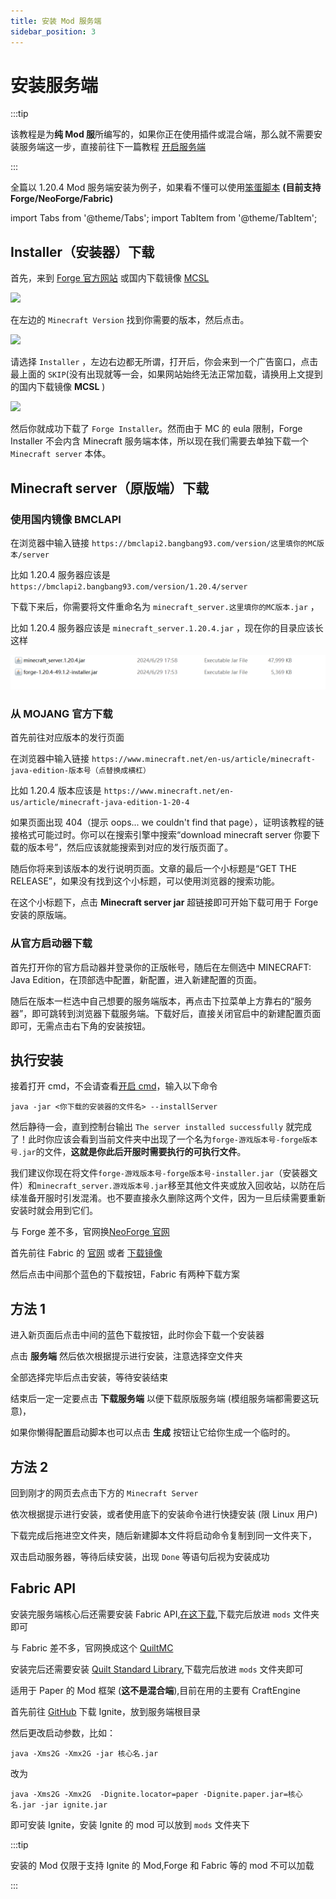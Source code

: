 ```yaml
---
title: 安装 Mod 服务端
sidebar_position: 3
---
```


# 安装服务端

:::tip

该教程是为**纯 Mod 服**所编写的，如果你正在使用插件或混合端，那么就不需要安装服务端这一步，直接前往下一篇教程 [开启服务端](launch-server.md)

:::

全篇以 1.20.4 Mod 服务端安装为例子，如果看不懂可以使用[笨蛋脚本](https://script.8aka.org/mod-installer) **(目前支持
Forge/NeoForge/Fabric)**

import Tabs from '@theme/Tabs';
import TabItem from '@theme/TabItem';

<Tabs queryString="install">
<TabItem value="forge" label="Forge">

## Installer（安装器）下载

首先，来到 [Forge 官方网站](https://files.minecraftforge.net/net/minecraftforge/forge/)
或国内下载镜像 [MCSL](https://sync.mcsl.com.cn/core/Forge)

![](_images/install/1.png)

在左边的 `Minecraft Version` 找到你需要的版本，然后点击。

![](_images/install/2.png)

请选择 `Installer` ，左边右边都无所谓，打开后，你会来到一个广告窗口，点击最上面的 `SKIP`(没有出现就等一会，如果网站始终无法正常加载，请换用上文提到的国内下载镜像 **MCSL** )

![](_images/install/3.png)

然后你就成功下载了 `Forge Installer`。然而由于 MC 的 eula 限制，Forge Installer 不会内含 Minecraft 服务端本体，所以现在我们需要去单独下载一个 `Minecraft server` 本体。

## Minecraft server（原版端）下载

### 使用国内镜像 BMCLAPI

在浏览器中输入链接 `https://bmclapi2.bangbang93.com/version/这里填你的MC版本/server`

比如 1.20.4 服务器应该是 `https://bmclapi2.bangbang93.com/version/1.20.4/server`

下载下来后，你需要将文件重命名为 `minecraft_server.这里填你的MC版本.jar` ，

比如 1.20.4 服务器应该是 `minecraft_server.1.20.4.jar` ，现在你的目录应该长这样

![](_images/install/4.png)

### 从 MOJANG 官方下载

首先前往对应版本的发行页面

在浏览器中输入链接 `https://www.minecraft.net/en-us/article/minecraft-java-edition-版本号（点替换成横杠）`

比如 1.20.4 版本应该是 `https://www.minecraft.net/en-us/article/minecraft-java-edition-1-20-4`

如果页面出现 404（提示 oops... we couldn't find that page），证明该教程的链接格式可能过时。你可以在搜索引擎中搜索“download minecraft server 你要下载的版本号”，然后应该就能搜索到对应的发行版页面了。

随后你将来到该版本的发行说明页面。文章的最后一个小标题是“GET THE RELEASE”，如果没有找到这个小标题，可以使用浏览器的搜索功能。

在这个小标题下，点击 **Minecraft server jar** 超链接即可开始下载可用于 Forge 安装的原版端。

### 从官方启动器下载

首先打开你的官方启动器并登录你的正版帐号，随后在左侧选中 MINECRAFT: Java Edition，在顶部选中配置，新配置，进入新建配置的页面。

随后在版本一栏选中自己想要的服务端版本，再点击下拉菜单上方靠右的“服务器”，即可跳转到浏览器下载服务端。下载好后，直接关闭官启中的新建配置页面即可，无需点击右下角的安装按钮。

## 执行安装

接着打开 cmd，不会请查看[开启 cmd](launch-server.md#笨蛋脚本)，输入以下命令

````shell
java -jar <你下载的安装器的文件名> --installServer
````

然后静待一会，直到控制台输出 `The server installed successfully` 就完成了！此时你应该会看到当前文件夹中出现了一个名为`forge-游戏版本号-forge版本号.jar`的文件，**这就是你此后开服时需要执行的可执行文件**。

我们建议你现在将文件`forge-游戏版本号-forge版本号-installer.jar`（安装器文件）和`minecraft_server.游戏版本号.jar`移至其他文件夹或放入回收站，以防在后续准备开服时引发混淆。也不要直接永久删除这两个文件，因为一旦后续需要重新安装时就会用到它们。

</TabItem>
<TabItem value="neoforge" label="NeoForge">

与 Forge 差不多，官网换[NeoForge 官网](https://neoforged.net/)

</TabItem>
<TabItem value="fabric" label="Fabric">

首先前往 Fabric 的 [官网](https://fabricmc.net/) 或者 [下载镜像](https://sync.mcsl.com.cn/core/Fabric)

然后点击中间那个蓝色的下载按钮，Fabric 有两种下载方案

## 方法 1

进入新页面后点击中间的蓝色下载按钮，此时你会下载一个安装器

点击 **服务端** 然后依次根据提示进行安装，注意选择空文件夹

全部选择完毕后点击安装，等待安装结束

结束后一定一定要点击 **下载服务端** 以便下载原版服务端 (模组服务端都需要这玩意)，

如果你懒得配置启动脚本也可以点击 **生成** 按钮让它给你生成一个临时的。

## 方法 2

回到刚才的网页去点击下方的 `Minecraft Server`

依次根据提示进行安装，或者使用底下的安装命令进行快捷安装 (限 Linux 用户)

下载完成后拖进空文件夹，随后新建脚本文件将启动命令复制到同一文件夹下，

双击启动服务器，等待后续安装，出现 `Done` 等语句后视为安装成功

## Fabric API

安装完服务端核心后还需要安装 Fabric API,[在这下载](https://modrinth.com/mod/fabric-api),下载完后放进 `mods` 文件夹即可

</TabItem>
<TabItem value="quilt" label="Quilt">

与 Fabric 差不多，官网换成这个 [QuiltMC](https://quiltmc.org/en/install/)

安装完后还需要安装 [Quilt Standard Library](https://modrinth.com/mod/qsl),下载完后放进 `mods` 文件夹即可

</TabItem>
<TabItem value="ignite" label="Ignite">

适用于 Paper 的 Mod 框架 (**这不是混合端**),目前在用的主要有 CraftEngine

首先前往 [GitHub](https://github.com/vectrix-space/ignite/releases) 下载 Ignite，放到服务端根目录

然后更改启动参数，比如：

```shell
java -Xms2G -Xmx2G -jar 核心名.jar
```

改为

```shell
java -Xms2G -Xmx2G  -Dignite.locator=paper -Dignite.paper.jar=核心名.jar -jar ignite.jar
```

即可安装 Ignite，安装 Ignite 的 mod 可以放到 `mods` 文件夹下

:::tip

安装的 Mod 仅限于支持 Ignite 的 Mod,Forge 和 Fabric 等的 mod 不可以加载

:::

</TabItem>
</Tabs>
